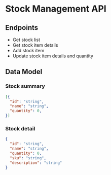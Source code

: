 # Stock Management API

## Endpoints

- Get stock list
- Get stock item details
- Add stock item
- Update stock item details and quantity
 
## Data Model

### Stock summary

```json
[{
  "id": "string",
  "name": "string",
  "quantity": 0,
}]
```


### Stock detail

```json
{
  "id": "string",
  "name": "string",
  "quantity": 0,
  "sku": "string",
  "description": "string"
}
```